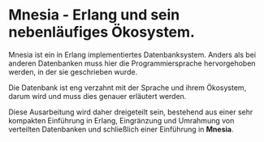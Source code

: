 # Mnesia - Erlang und sein nebenläufiges Ökosystem.

Mnesia ist ein in Erlang implementiertes Datenbanksystem. Anders als bei anderen Datenbanken muss hier die Programmiersprache hervorgehoben werden, in der sie geschrieben wurde.

Die Datenbank ist eng verzahnt mit der Sprache und ihrem Ökosystem, darum wird und muss dies genauer erläutert werden.

Diese Ausarbeitung wird daher dreigeteilt sein, bestehend aus einer sehr kompakten Einführung in Erlang, Eingränzung und Umrahmung von verteilten Datenbanken und schließlich einer Einführung in **Mnesia**. 
